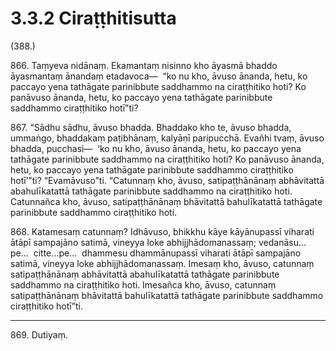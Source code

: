 # 3.3.2 Ciraṭṭhitisutta

(388.)

866\. Taṃyeva nidānaṃ. Ekamantaṃ nisinno kho āyasmā bhaddo āyasmantaṃ ānandaṃ etadavoca—  “ko nu kho, āvuso ānanda, hetu, ko paccayo yena tathāgate parinibbute saddhammo na ciraṭṭhitiko hoti? Ko panāvuso ānanda, hetu, ko paccayo yena tathāgate parinibbute saddhammo ciraṭṭhitiko hotī”ti?

867\. “Sādhu sādhu, āvuso bhadda. Bhaddako kho te, āvuso bhadda, ummaṅgo, bhaddakaṃ paṭibhānaṃ, kalyāṇī paripucchā. Evañhi tvaṃ, āvuso bhadda, pucchasi—  ‘ko nu kho, āvuso ānanda, hetu, ko paccayo yena tathāgate parinibbute saddhammo na ciraṭṭhitiko hoti? Ko panāvuso ānanda, hetu, ko paccayo yena tathāgate parinibbute saddhammo ciraṭṭhitiko hotī’”ti? “Evamāvuso”ti. “Catunnaṃ kho, āvuso, satipaṭṭhānānaṃ abhāvitattā abahulīkatattā tathāgate parinibbute saddhammo na ciraṭṭhitiko hoti. Catunnañca kho, āvuso, satipaṭṭhānānaṃ bhāvitattā bahulīkatattā tathāgate parinibbute saddhammo ciraṭṭhitiko hoti.

868\. Katamesaṃ catunnaṃ? Idhāvuso, bhikkhu kāye kāyānupassī viharati ātāpī sampajāno satimā, vineyya loke abhijjhādomanassaṃ; vedanāsu…pe…  citte…pe…  dhammesu dhammānupassī viharati ātāpī sampajāno satimā, vineyya loke abhijjhādomanassaṃ. Imesaṃ kho, āvuso, catunnaṃ satipaṭṭhānānaṃ abhāvitattā abahulīkatattā tathāgate parinibbute saddhammo na ciraṭṭhitiko hoti. Imesañca kho, āvuso, catunnaṃ satipaṭṭhānānaṃ bhāvitattā bahulīkatattā tathāgate parinibbute saddhammo ciraṭṭhitiko hotī”ti.

---

869\. Dutiyaṃ.
